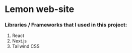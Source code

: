 # Lemon web-site

### Libraries / Frameworks that I used in this project:

1. React
2. Next.js
3. Tailwind CSS